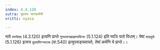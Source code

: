 ```yaml
---
index: 4.4.120
sutra: दूतस्य भागकर्मणी
vritti: nyasa

---
```

भावे `तस्येदम्` (4.3.120) इत्यणि प्राप्ते `गुणवचनब्राह्मणादिभ्यः` (5.1.124) इति ष्यञि यतो विधाम्। येषां `सख्युर्यः` (5.1.126) इत्यत्र `दूतवणिग्भ्याञ्च` (वा.540) इत्युपसङ्ख्यायते, तेषां कर्मणि ये प्राप्ते।।